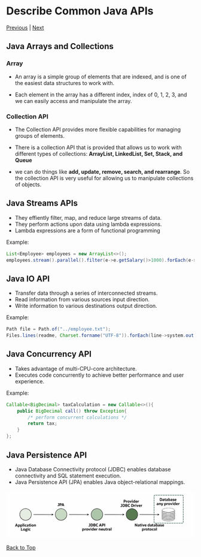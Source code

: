 # Describe Common Java APIs

[Previous](Part3.md) | [Next](Part5.md)

## **Java Arrays and Collections**

### Array

- An array is a simple group of elements that are indexed, and is one of the easiest data structures to work with.

- Each element in the array has a different index, index of 0, 1, 2, 3, and we can easily access and manipulate the array.

### Collection API

- The Collection API provides more flexible capabilities for managing groups of elements.
- There is a collection API that is provided that allows us to work with different types of collections: **ArrayList, LinkedList, Set, Stack, and Queue**

- we can do things like **add, update, remove, search, and rearrange**. So the collection API is very useful for allowing us to manipulate collections of objects.

## **Java Streams APIs**

- They effiently filter, map, and reduce large streams of data.
- They perform actions upon data using lambda expressions.
- Lambda expressions are a form of functional programming

Example:

```java
List<Employee> employees = new ArrayList<>();
employees.stream().parallel().filter(e->e.getSalary()>1000).forEach(e->e.calculateBonus());
```

## **Java IO API**

- Transfer data through a series of interconnected streams.
- Read information from various sources input direction.
- Write information to various destinations output direction.

Example:

```java
Path file = Path.of("../employee.txt");
Files.lines(readme, Charset.forname("UTF-8")).forEach(line->system.out.println(line));
```

## **Java Concurrency API**

- Takes advantage of multi-CPU-core architecture.
- Executes code concurrently to achieve better performance and user experience.

Example:

```java
Callable<BigDecimal> taxCalculation = new Callable<>(){
    public BigDecimal call() throw Exception{
        /* perform concurrent calculations */
        return tax;
    }
};
```

## **Java Persistence API**

- Java Database Connectivity protocol (JDBC) enables database connectivity and SQL statement execution.
- Java Persistence API (JPA) enables Java object-relational mappings.

![JavaPersistenceAPI](../../Images/JavaPersistenceAPI.jpg)

[Back to Top](#describe-common-java-apis)
